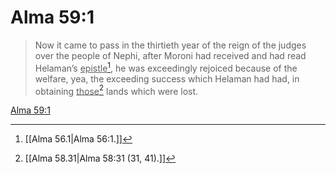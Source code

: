 # Alma 59:1

> Now it came to pass in the thirtieth year of the reign of the judges over the people of Nephi, after Moroni had received and had read Helaman’s <u>epistle</u>[^a], he was exceedingly rejoiced because of the welfare, yea, the exceeding success which Helaman had had, in obtaining <u>those</u>[^b] lands which were lost.

[Alma 59:1](https://www.churchofjesuschrist.org/study/scriptures/bofm/alma/59?lang=eng&id=p1#p1)


[^a]: [[Alma 56.1|Alma 56:1.]]
[^b]: [[Alma 58.31|Alma 58:31 (31, 41).]]

